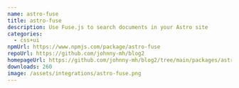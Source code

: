 ```yaml
---
name: astro-fuse
title: astro-fuse
description: Use Fuse.js to search documents in your Astro site
categories:
  - css+ui
npmUrl: https://www.npmjs.com/package/astro-fuse
repoUrl: https://github.com/johnny-mh/blog2
homepageUrl: https://github.com/johnny-mh/blog2/tree/main/packages/astro-fuse
downloads: 260
image: /assets/integrations/astro-fuse.png
---
```

